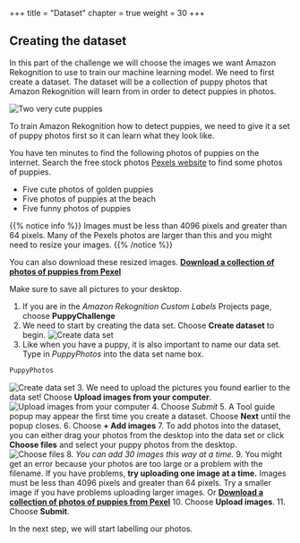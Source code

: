 +++
title = "Dataset"
chapter = true
weight = 30
+++

## Creating the dataset

In this part of the challenge we will choose the images we want Amazon Rekognition to use to train our machine learning model. We need to first create a dataset. The dataset will be a collection of puppy photos that Amazon Rekognition will learn from in order to detect puppies in photos.

![Two very cute puppies](30_dataset/images/two-cute-puppies.jpg "Two very cute puppies")

To train Amazon Rekognition how to detect puppies, we need to give it a set of puppy photos first so it can learn what they look like.

You have ten minutes to find the following photos of puppies on the internet. Search the free stock photos [Pexels website](https://www.pexels.com/search/puppy) to find some photos of puppies.

* Five cute photos of golden puppies
* Five photos of puppies at the beach
* Five funny photos of puppies

{{% notice info %}}
Images must be less than 4096 pixels and greater than 64 pixels. Many of the Pexels photos are larger than this and you might need to resize your images.
{{% /notice %}}

You can also download these resized images.
**[Download a collection of photos of puppies from Pexel](images/puppies.zip)**

Make sure to save all pictures to your desktop.

1. If you are in the *Amazon Rekognition Custom Labels* Projects page, choose **PuppyChallenge**
2. We need to start by creating the data set. Choose **Create dataset** to begin.
![Create data set](30_dataset/images/create-dataset-01.jpg "Create data set")
3. Like when you have a puppy, it is also important to name our data set. Type in *PuppyPhotos* into the data set name box.
```bash
PuppyPhotos
```
![Create data set](30_dataset/images/create-dataset-02.jpg "Create data set")
3. We need to upload the pictures you found earlier to the data set! Choose **Upload images from your computer**.
![Upload images from your computer](30_dataset/images/create-dataset-03.jpg "Upload images from your computer")
4. Choose *Submit*
5. A Tool guide popup may appear the first time you create a dataset. Choose **Next** until the popup closes.
6. Choose **+ Add images**
7. To add photos into the dataset, you can either drag your photos from the desktop into the data set or click **Choose files** and select your puppy photos from the desktop.
![Choose files](30_dataset/images/create-dataset-04.jpg "Choose files")
8. *You can add 30 images this way at a time.*
9. You might get an error because your photos are too large or a problem with the filename. If you have problems, **try uploading one image at a time.** Images must be less than 4096 pixels and greater than 64 pixels. Try a smaller image if you have problems uploading larger images. Or **[Download a collection of photos of puppies from Pexel](images/puppies.zip)**
10. Choose **Upload images**.
11. Choose **Submit**.

In the next step, we will start labelling our photos.
